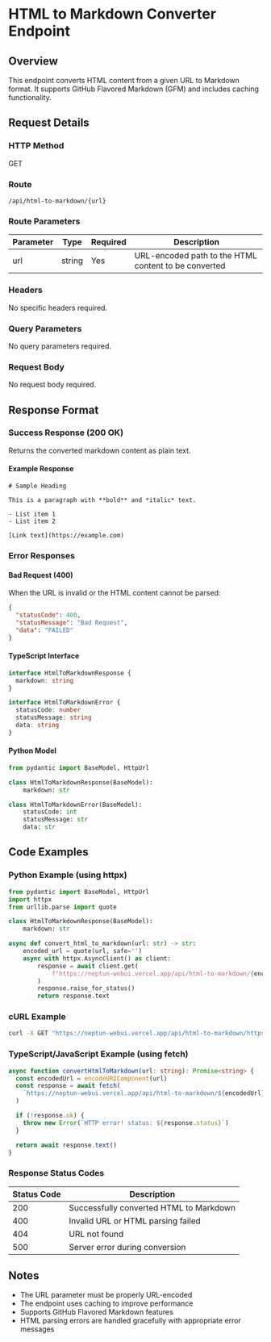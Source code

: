 # HTML to Markdown Converter Endpoint

## Overview

This endpoint converts HTML content from a given URL to Markdown format. It supports GitHub Flavored Markdown (GFM) and includes caching functionality.

## Request Details

### HTTP Method

GET

### Route

`/api/html-to-markdown/{url}`

### Route Parameters

| Parameter | Type   | Required | Description                                          |
| --------- | ------ | -------- | ---------------------------------------------------- |
| url       | string | Yes      | URL-encoded path to the HTML content to be converted |

### Headers

No specific headers required.

### Query Parameters

No query parameters required.

### Request Body

No request body required.

## Response Format

### Success Response (200 OK)

Returns the converted markdown content as plain text.

#### Example Response

```text
# Sample Heading

This is a paragraph with **bold** and *italic* text.

- List item 1
- List item 2

[Link text](https://example.com)
```

### Error Responses

#### Bad Request (400)

When the URL is invalid or the HTML content cannot be parsed:

```json
{
  "statusCode": 400,
  "statusMessage": "Bad Request",
  "data": "FAILED"
}
```

#### TypeScript Interface

```typescript
interface HtmlToMarkdownResponse {
  markdown: string
}

interface HtmlToMarkdownError {
  statusCode: number
  statusMessage: string
  data: string
}
```

#### Python Model

```python
from pydantic import BaseModel, HttpUrl

class HtmlToMarkdownResponse(BaseModel):
    markdown: str

class HtmlToMarkdownError(BaseModel):
    statusCode: int
    statusMessage: str
    data: str
```

## Code Examples

### Python Example (using httpx)

```python
from pydantic import BaseModel, HttpUrl
import httpx
from urllib.parse import quote

class HtmlToMarkdownResponse(BaseModel):
    markdown: str

async def convert_html_to_markdown(url: str) -> str:
    encoded_url = quote(url, safe='')
    async with httpx.AsyncClient() as client:
        response = await client.get(
            f"https://neptun-webui.vercel.app/api/html-to-markdown/{encoded_url}"
        )
        response.raise_for_status()
        return response.text
```

### cURL Example

```bash
curl -X GET "https://neptun-webui.vercel.app/api/html-to-markdown/https%3A%2F%2Fexample.com"
```

### TypeScript/JavaScript Example (using fetch)

```typescript
async function convertHtmlToMarkdown(url: string): Promise<string> {
  const encodedUrl = encodeURIComponent(url)
  const response = await fetch(
    `https://neptun-webui.vercel.app/api/html-to-markdown/${encodedUrl}`
  )

  if (!response.ok) {
    throw new Error(`HTTP error! status: ${response.status}`)
  }

  return await response.text()
}
```

### Response Status Codes

| Status Code | Description                             |
| ----------- | --------------------------------------- |
| 200         | Successfully converted HTML to Markdown |
| 400         | Invalid URL or HTML parsing failed      |
| 404         | URL not found                           |
| 500         | Server error during conversion          |

## Notes

- The URL parameter must be properly URL-encoded
- The endpoint uses caching to improve performance
- Supports GitHub Flavored Markdown features
- HTML parsing errors are handled gracefully with appropriate error messages
